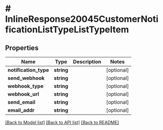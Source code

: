 # # InlineResponse20045CustomerNotificationListTypeListTypeItem

## Properties

Name | Type | Description | Notes
------------ | ------------- | ------------- | -------------
**notification_type** | **string** |  | [optional]
**send_webhook** | **string** |  | [optional]
**webhook_type** | **string** |  | [optional]
**webhook_url** | **string** |  | [optional]
**send_email** | **string** |  | [optional]
**email_addr** | **string** |  | [optional]

[[Back to Model list]](../../README.md#models) [[Back to API list]](../../README.md#endpoints) [[Back to README]](../../README.md)
